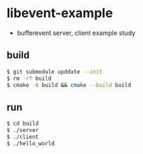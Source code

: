 # libevent-example

- bufferevent server, client example study

## build
```sh
$ git submodule upddate --init
$ rm -rf build
$ cmake -B build && cmake --build build
```

## run
```sh
$ cd build
$ ./server
$ ./client
$ ./hello_world
```
